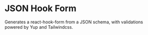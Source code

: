 # JSON Hook Form

Generates a react-hook-form from a JSON schema, with validations powered by Yup and Tailwindcss.
